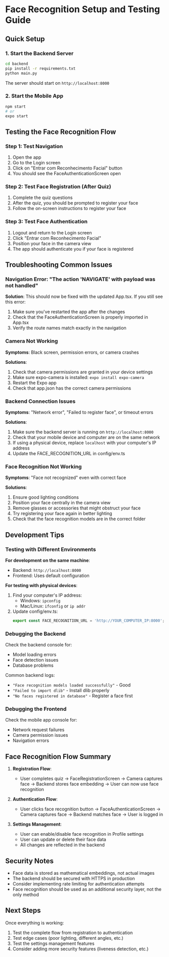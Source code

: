 # Face Recognition Setup and Testing Guide

## Quick Setup

### 1. Start the Backend Server

```bash
cd backend
pip install -r requirements.txt
python main.py
```

The server should start on `http://localhost:8000`

### 2. Start the Mobile App

```bash
npm start
# or
expo start
```

## Testing the Face Recognition Flow

### Step 1: Test Navigation
1. Open the app
2. Go to the Login screen
3. Click on "Entrar com Reconhecimento Facial" button
4. You should see the FaceAuthenticationScreen open

### Step 2: Test Face Registration (After Quiz)
1. Complete the quiz questions
2. After the quiz, you should be prompted to register your face
3. Follow the on-screen instructions to register your face

### Step 3: Test Face Authentication
1. Logout and return to the Login screen
2. Click "Entrar com Reconhecimento Facial"
3. Position your face in the camera view
4. The app should authenticate you if your face is registered

## Troubleshooting Common Issues

### Navigation Error: "The action 'NAVIGATE' with payload was not handled"

**Solution**: This should now be fixed with the updated App.tsx. If you still see this error:

1. Make sure you've restarted the app after the changes
2. Check that the FaceAuthenticationScreen is properly imported in App.tsx
3. Verify the route names match exactly in the navigation

### Camera Not Working

**Symptoms**: Black screen, permission errors, or camera crashes

**Solutions**:
1. Check that camera permissions are granted in your device settings
2. Make sure expo-camera is installed: `expo install expo-camera`
3. Restart the Expo app
4. Check that app.json has the correct camera permissions

### Backend Connection Issues

**Symptoms**: "Network error", "Failed to register face", or timeout errors

**Solutions**:
1. Make sure the backend server is running on `http://localhost:8000`
2. Check that your mobile device and computer are on the same network
3. If using a physical device, replace `localhost` with your computer's IP address
4. Update the FACE_RECOGNITION_URL in config/env.ts

### Face Recognition Not Working

**Symptoms**: "Face not recognized" even with correct face

**Solutions**:
1. Ensure good lighting conditions
2. Position your face centrally in the camera view
3. Remove glasses or accessories that might obstruct your face
4. Try registering your face again in better lighting
5. Check that the face recognition models are in the correct folder

## Development Tips

### Testing with Different Environments

**For development on the same machine**:
- Backend: `http://localhost:8000`
- Frontend: Uses default configuration

**For testing with physical devices**:
1. Find your computer's IP address:
   - Windows: `ipconfig`
   - Mac/Linux: `ifconfig` or `ip addr`
2. Update config/env.ts:
   ```typescript
   export const FACE_RECOGNITION_URL = 'http://YOUR_COMPUTER_IP:8000';
   ```

### Debugging the Backend

Check the backend console for:
- Model loading errors
- Face detection issues
- Database problems

Common backend logs:
- `"Face recognition models loaded successfully"` - Good
- `"Failed to import dlib"` - Install dlib properly
- `"No faces registered in database"` - Register a face first

### Debugging the Frontend

Check the mobile app console for:
- Network request failures
- Camera permission issues
- Navigation errors

## Face Recognition Flow Summary

1. **Registration Flow**:
   - User completes quiz → FaceRegistrationScreen → Camera captures face → Backend stores face embedding → User can now use face recognition

2. **Authentication Flow**:
   - User clicks face recognition button → FaceAuthenticationScreen → Camera captures face → Backend matches face → User is logged in

3. **Settings Management**:
   - User can enable/disable face recognition in Profile settings
   - User can update or delete their face data
   - All changes are reflected in the backend

## Security Notes

- Face data is stored as mathematical embeddings, not actual images
- The backend should be secured with HTTPS in production
- Consider implementing rate limiting for authentication attempts
- Face recognition should be used as an additional security layer, not the only method

## Next Steps

Once everything is working:

1. Test the complete flow from registration to authentication
2. Test edge cases (poor lighting, different angles, etc.)
3. Test the settings management features
4. Consider adding more security features (liveness detection, etc.)
